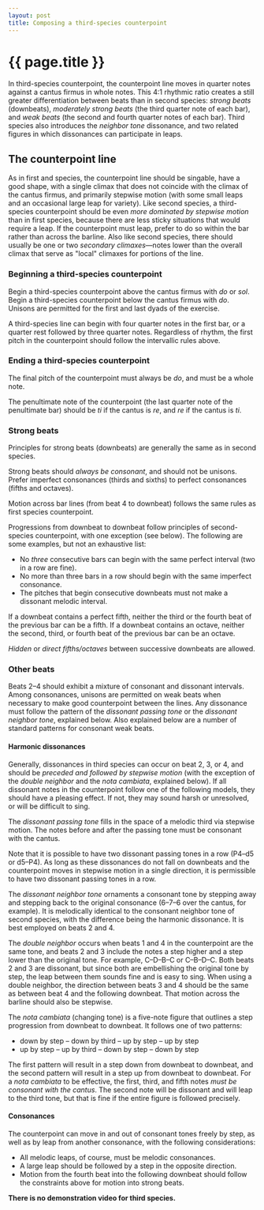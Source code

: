 ```yaml
---
layout: post
title: Composing a third-species counterpoint
---
```


{{ page.title }}
================

In third-species counterpoint, the counterpoint line moves in quarter notes against a cantus firmus in whole notes. This 4:1 rhythmic ratio creates a still greater differentiation between beats than in second species: *strong beats* (downbeats), *moderately strong beats* (the third quarter note of each bar), and *weak beats* (the second and fourth quarter notes of each bar). Third species also introduces the *neighbor tone* dissonance, and two related figures in which dissonances can participate in leaps.

## The counterpoint line ##

As in first and species, the counterpoint line should be singable, have a good shape, with a single climax that does not coincide with the climax of the cantus firmus, and primarily stepwise motion (with some small leaps and an occasional large leap for variety). Like second species, a third-species counterpoint should be even *more dominated by stepwise motion* than in first species, because there are less sticky situations that would require a leap. If the counterpoint must leap, prefer to do so within the bar rather than across the barline. Also like second species, there should usually be one or two *secondary climaxes*—notes lower than the overall climax that serve as "local" climaxes for portions of the line.

### Beginning a third-species counterpoint ###

Begin a third-species counterpoint above the cantus firmus with *do* or *sol*. Begin a third-species counterpoint below the cantus firmus with *do*. Unisons are permitted for the first and last dyads of the exercise.

A third-species line can begin with four quarter notes in the first bar, or a quarter rest followed by three quarter notes. Regardless of rhythm, the first pitch in the counterpoint should follow the intervallic rules above.

### Ending a third-species counterpoint ###

The final pitch of the counterpoint must always be *do*, and must be a whole note.

The penultimate note of the counterpoint (the last quarter note of the penultimate bar) should be *ti* if the cantus is *re*, and *re* if the cantus is *ti*.

### Strong beats ###

Principles for strong beats (downbeats) are generally the same as in second species.

Strong beats should *always be consonant*, and should not be unisons. Prefer imperfect consonances (thirds and sixths) to perfect consonances (fifths and octaves). 

Motion across bar lines (from beat 4 to downbeat) follows the same rules as first species counterpoint.

Progressions from downbeat to downbeat follow principles of second-species counterpoint, with one exception (see below). The following are some examples, but not an exhaustive list:

- No *three* consecutive bars can begin with the same perfect interval (two in a row are fine).  
- No more than three bars in a row should begin with the same imperfect consonance.  
- The pitches that begin consecutive downbeats must not make a dissonant melodic interval.  

If a downbeat contains a perfect fifth, neither the third or the fourth beat of the previous bar can be a fifth. If a downbeat contains an octave, neither the second, third, or fourth beat of the previous bar can be an octave.

*Hidden* or *direct fifths/octaves* between successive downbeats are allowed.

### Other beats ###

Beats 2–4 should exhibit a mixture of consonant and dissonant intervals. Among consonances, unisons are permitted on weak beats when necessary to make good counterpoint between the lines. Any dissonance must follow the pattern of the *dissonant passing tone* or the *dissonant neighbor tone*, explained below. Also explained below are a number of standard patterns for consonant weak beats.

#### Harmonic dissonances ####

Generally, dissonances in third species can occur on beat 2, 3, or 4, and should be *preceded and followed by stepwise motion* (with the exception of the *double neighbor* and the *nota cambiata*, explained below). If all dissonant notes in the counterpoint follow one of the following models, they should have a pleasing effect. If not, they may sound harsh or unresolved, or will be difficult to sing.

The *dissonant passing tone* fills in the space of a melodic third via stepwise motion. The notes before and after the passing tone must be consonant with the cantus.

Note that it is possible to have two dissonant passing tones in a row (P4–d5 or d5–P4). As long as these dissonances do not fall on downbeats and the counterpoint moves in stepwise motion in a single direction, it is permissible to have two dissonant passing tones in a row.

The *dissonant neighbor tone* ornaments a consonant tone by stepping away and stepping back to the original consonance (6–7–6 over the cantus, for example). It is melodically identical to the consonant neighbor tone of second species, with the difference being the harmonic dissonance. It is best employed on beats 2 and 4.

The *double neighbor* occurs when beats 1 and 4 in the counterpoint are the same tone, and beats 2 and 3 include the notes a step higher and a step lower than the original tone. For example, C–D–B–C or C–B–D–C. Both beats 2 and 3 are dissonant, but since both are embellishing the original tone by step, the leap between them sounds fine and is easy to sing. When using a double neighbor, the direction between beats 3 and 4 should be the same as between beat 4 and the following downbeat. That motion across the barline should also be stepwise.

The *nota cambiata* (changing tone) is a five-note figure that outlines a step progression from downbeat to downbeat. It follows one of two patterns:

- down by step – down by third – up by step – up by step  
- up by step – up by third – down by step – down by step  

The first pattern will result in a step down from downbeat to downbeat, and the second pattern will result in a step up from downbeat to downbeat. For a *nota cambiata* to be effective, the first, third, and fifth notes *must be consonant with the cantus*. The second note will be dissonant and will leap to the third tone, but that is fine if the entire figure is followed precisely.


####  Consonances ####

The counterpoint can move in and out of consonant tones freely by step, as well as by leap from another consonance, with the following considerations:

- All melodic leaps, of course, must be melodic consonances.  
- A large leap should be followed by a step in the opposite direction.  
- Motion from the fourth beat into the following downbeat should follow the constraints above for motion into strong beats.


**There is no demonstration video for third species.**